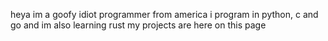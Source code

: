 heya im a goofy idiot programmer from america i program in python, c and go and im also learning rust
my projects are here on this page
<!---
clubpenguin-dev/clubpenguin-dev is a ✨ special ✨ repository because its `README.md` (this file) appears on your GitHub profile.
You can click the Preview link to take a look at your changes.
--->
